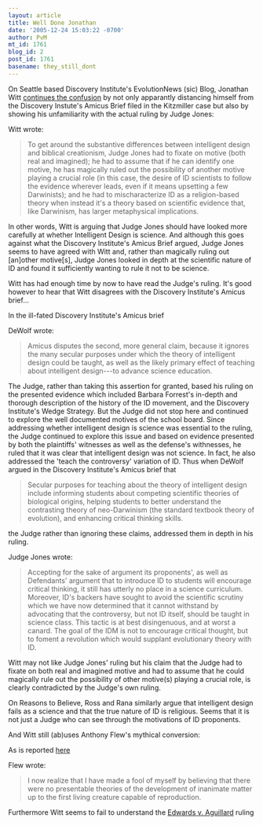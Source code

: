 ```yaml
---
layout: article
title: Well Done Jonathan
date: '2005-12-24 15:03:22 -0700'
author: PvM
mt_id: 1761
blog_id: 2
post_id: 1761
basename: they_still_dont
---
```

On Seattle based Discovery Institute's EvolutionNews (sic) Blog, Jonathan Witt [continues the confusion](http://www.evolutionnews.org/2005/12/rush_limbaugh_on_dover_and_int.html#more) by not only apparantly distancing himself from the Discovery Instute's Amicus Brief filed in the Kitzmiller case but also by showing his unfamiliarity with the actual ruling by Judge Jones:

Witt wrote:

> To get around the substantive differences between intelligent design and biblical creationism, Judge Jones had to fixate on motive (both real and imagined); he had to assume that if he can identify one motive, he has magically ruled out the possibility of another motive playing a crucial role (in this case, the desire of ID scientists to follow the evidence wherever leads, even if it means upsetting a few Darwinists); and he had to mischaracterize ID as a religion-based theory when instead it's a theory based on scientific evidence that, like Darwinism, has larger metaphysical implications.

In other words, Witt is arguing that Judge Jones should have looked more carefully at whether Intelligent Design is science. And although this goes against what the Discovery Institute's Amicus Brief argued, Judge Jones seems to have agreed with Witt and, rather than magically ruling out \[an\]other motive\[s\], Judge Jones looked in depth at the scientific nature of ID and found it sufficiently wanting to rule it not to be science.

Witt has had enough time by now to have read the Judge's ruling. It's good however to hear that Witt disagrees with the Discovery Institute's Amicus brief...

In the ill-fated Discovery Institute's Amicus brief


DeWolf wrote:

> Amicus disputes the second, more general claim, because it ignores the many secular purposes under which the theory of intelligent design could be taught, as well as the likely primary effect of teaching about intelligent design---to advance science education.

The Judge, rather than taking this assertion for granted, based his ruling on the presented evidence which included Barbara Forrest's in-depth and thorough description of the history of the ID movement, and the Discovery Institute's Wedge Strategy. But the Judge did not stop here and continued to explore the well documented motives of the school board.
Since addressing whether intelligent design is science was essential to the ruling, the Judge continued to explore this issue and based on evidence presented by both the plaintiffs' witnesses as well as the defense's withnesses, he ruled that it was clear that intelligent design was not science. In fact, he also addressed the 'teach the controversy' variation of ID. Thus when DeWolf argued in the Discovery Institute's Amicus brief that

> Secular purposes for teaching about the theory of intelligent design include informing students about competing scientific theories of biological origins, helping students to better understand the contrasting theory of neo-Darwinism (the standard textbook theory of evolution), and enhancing critical thinking skills.

the Judge rather than ignoring these claims, addressed them in depth in his ruling.

Judge Jones wrote:

> Accepting for the sake of argument its proponents', as well as Defendants' argument that to introduce ID to students will encourage critical thinking, it still has utterly no place in a science curriculum. Moreover, ID's backers have sought to avoid the scientific scrutiny which we have now determined that it cannot withstand by advocating that the controversy, but not ID itself, should be taught in science class. This tactic is at best disingenuous, and at worst a canard. The goal of the IDM is not to encourage critical thought, but to foment a revolution which would supplant evolutionary theory with ID.

Witt may not like Judge Jones' ruling but his claim that the Judge had to fixate on both real and imagined motive and had to assume that he could magically rule out the possibility of other motive(s) playing a crucial role, is clearly contradicted by the Judge's own ruling.

On Reasons to Believe, Ross and Rana similarly argue that intelligent design fails as a science and that the true nature of ID is religious. Seems that it is not just a Judge who can see through the motivations of ID proponents.

And Witt still (ab)uses Anthony Flew's mythical conversion:

As is reported [here](http://www.secweb.org/asset.asp?AssetID=369) 

Flew wrote:

> I now realize that I have made a fool of myself by believing that there were no presentable theories of the development of inanimate matter up to the first living creature capable of reproduction.

Furthermore Witt seems to fail to understand the [Edwards v. Aguillard](http://www.talkorigins.org/faqs/edwards-v-aguillard.html#Held) ruling
